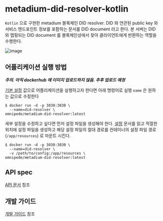 # metadium-did-resolver-kotlin

```Kotlin``` 으로 구현한 metadium 블록체인 DID resolver. DID 와 연관된 public key 와 서비스 엔드포인트 정보를 포함하는 문서를 DID document 라고 한다.
본 서버는 DID 와 맵핑되는 DID document 를 블록체인상에서 찾아 클라이언트에게 반환하는 역할을 수행한다.

![image](https://user-images.githubusercontent.com/41066039/122346853-6316bf80-cf84-11eb-806f-a37907a2e98e.png)


## 어플리케이션 실행 방법

***주의. 아직 dockerhub 에 이미지 업로드하지 않음. 추후 업로드 예정***  

[기본 설정](./src/main/resources/application.yaml) 값으로 어플리케이션을 실행하고자 한다면 아래 명령어로 실행 ```name``` 은 원하는 값으로 수정한다

```
$ docker run -d -p 3030:3030 \
  --name=did-resolver \
omnipede/metadium-did-resolver:latest
```

세부 설정을 수정하고 싶다면 먼저 설정 파일을 생성해야 한다. [설정](./docs/config.md) 문서를 읽고 적절한 위치에 설정 파일을 생성하고 해당 설정 파일의
절대 경로를 컨테이너의 설정 파일 경로 (```/app/resources```) 로 마운트 시킨다.

```
$ docker run -d -p 3030:3030 \
  --name=did-resolver \
  -v /path/to/config:/app/resources \
omnipede/metadium-did-resolver:latest
```

## API spec
[API 문서](./docs/api.md) 참조

## 개발 가이드
[개발 가이드](./docs/dev.md) 참조


